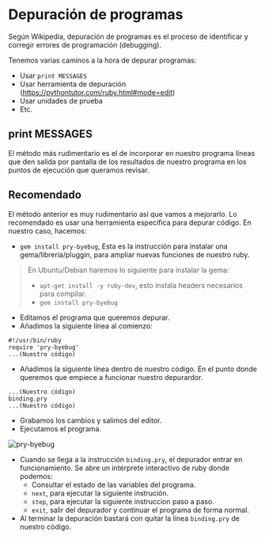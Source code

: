 

# Depuración de programas

Según Wikipedia, depuración de programas es el proceso de identificar y corregir
errores de programación (debugging).

Tenemos varias caminos a la hora de depurar programas:
* Usar `print MESSAGES`
* Usar herramienta de depuración (https://pythontutor.com/ruby.html#mode=edit)
* Usar unidades de prueba
* Etc.

## print MESSAGES

El método más rudimentario es el de incorporar en nuestro programa líneas
que den salida por pantalla de los resultados de nuestro programa en los puntos
de ejecución que queramos revisar.

## Recomendado

El método anterior es muy rudimentario así que vamos a mejorarlo.
Lo recomendado es usar una herramienta específica para depurar código.
En nuestro caso, hacemos:
* `gem install pry-byebug`, Esta es la instrucción para instalar una
gema/librería/pluggin, para ampliar nuevas funciones de nuestro ruby.

> En Ubuntu/Debian haremos lo siguiente para instalar la gema:
>
> * `apt-get install -y ruby-dev`, esto instala headers necesarios para compilar.
> * `gem install pry-byebug`


* Editamos el programa que queremos depurar.
* Añadimos la siguiente línea al comienzo:
```
#!/usr/bin/ruby
require 'pry-byebug'
...(Nuestro código)
```
* Añadimos la siguiente línea dentro de nuestro código. En el punto donde
queremos que empiece a funcionar nuestro depurardor.
```
...(Nuestro código)
binding.pry
...(Nuestro código)
```
* Grabamos los cambios y salimos del editor.
* Ejecutamos el programa.

![pry-byebug](./images/pry-byebug.png)

* Cuando se llega a la instrucción `binding.pry`, el depurador entrar en
funcionamiento. Se abre un intérprete interactivo de ruby donde podemos:
    * Consultar el estado de las variables del programa.
    * `next`, para ejecutar la siguiente instrución.
    * `step`, para ejecutar la siguiente instruccion paso a paso.
    * `exit`, salir del depurador y continuar el programa de forma normal.
* Al terminar la depuración bastará con quitar la línea `binding.pry` de nuestro código.
